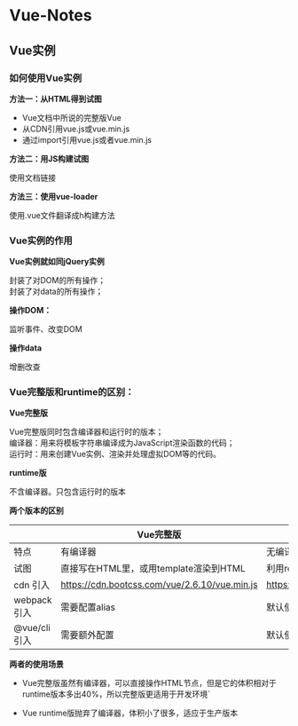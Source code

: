 # Vue-Notes

## Vue实例

### 如何使用Vue实例

**方法一：从HTML得到试图**

* Vue文档中所说的完整版Vue
* 从CDN引用vue.js或vue.min.js
* 通过import引用vue.js或者vue.min.js

**方法二：用JS构建试图**

使用文档链接

**方法三：使用vue-loader**

使用.vue文件翻译成h构建方法


### Vue实例的作用

**Vue实例就如同jQuery实例**

封装了对DOM的所有操作；</br>
封装了对data的所有操作；</br>


**操作DOM：**

监听事件、改变DOM

**操作data**

增删改查

### Vue完整版和runtime的区别：

**Vue完整版**

Vue完整版同时包含编译器和运行时的版本；</br>
编译器：用来将模板字符串编译成为JavaScript渲染函数的代码；</br>
运行时：用来创建Vue实例、渲染并处理虚拟DOM等的代码。

**runtime版**

不含编译器。只包含运行时的版本

**两个版本的区别**

|     | Vue完整版  | Vue runtime版  |
|  ----  | ----  |  ----  |
| 特点  | 有编译器 | 无编译器 |
| 试图  | 直接写在HTML里，或用template渲染到HTML | 利用render里的h函数来创建HTML节点 |
| cdn 引入  | https://cdn.bootcss.com/vue/2.6.10/vue.min.js | https://cdn.bootcss.com/vue/2.6.10/vue.runtime.min.js |
| webpack引入  | 需要配置alias | 默认使用此版本 |
| @vue/cli 引入  | 需要额外配置 | 默认使用此版本 |

**两者的使用场景**

*  Vue完整版虽然有编译器，可以直接操作HTML节点，但是它的体积相对于runtime版本多出40%，所以完整版更适用于开发环境`

* Vue runtime版抛弃了编译器，体积小了很多，适应于生产版本















